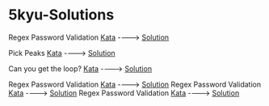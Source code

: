 # 5kyu-Solutions

Regex Password Validation
[Kata](https://www.codewars.com/kata/52e1476c8147a7547a000811) ----> [Solution]()

Pick Peaks
[Kata](5279f6fe5ab7f447890006a7) ----> [Solution]()

Can you get the loop?
[Kata](https://www.codewars.com/kata/52a89c2ea8ddc5547a000863) ----> [Solution]()

Regex Password Validation
[Kata]() ----> [Solution]()
Regex Password Validation
[Kata]() ----> [Solution]()
Regex Password Validation
[Kata]() ----> [Solution]()
